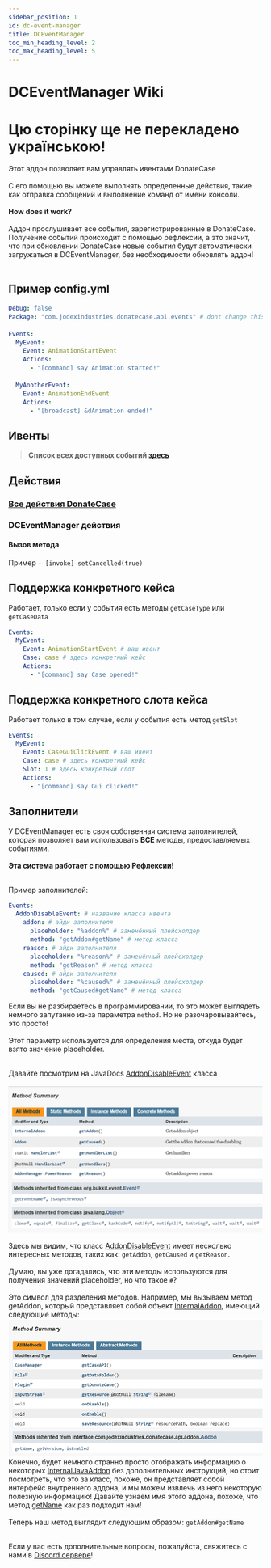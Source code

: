 ```yaml
---
sidebar_position: 1
id: dc-event-manager
title: DCEventManager
toc_min_heading_level: 2
toc_max_heading_level: 5
---
```


# DCEventManager Wiki
# Цю сторінку ще не перекладено українською!
Этот аддон позволяет вам управлять ивентами DonateCase<br></br>
С его помощью вы можете выполнять определенные действия, такие как отправка сообщений и выполнение команд от имени консоли. <br></br>
**How does it work?**<br></br>
Аддон прослушивает все события, зарегистрированные в DonateCase.
Получение событий происходит с помощью рефлексии, а это значит, что при обновлении DonateCase новые события будут автоматически загружаться в DCEventManager, без необходимости обновлять аддон! <br></br>

## Пример config.yml
```yml
Debug: false
Package: "com.jodexindustries.donatecase.api.events" # dont change this

Events:
  MyEvent:
    Event: AnimationStartEvent
    Actions:
      - "[command] say Animation started!"

  MyAnotherEvent:
    Event: AnimationEndEvent
    Actions:
      - "[broadcast] &dAnimation ended!"
```

## Ивенты
> **Список всех доступных событий [здесь](https://repo.jodexindustries.xyz/javadoc/releases/com/jodexindustries/donatecase/DonateCaseAPI/2.2.5.7/raw/com/jodexindustries/donatecase/api/events/package-summary.html)**

## Действия
### [Все действия DonateCase](../items-settings#дії)
### DCEventManager действия
#### Вызов метода
Пример
`- [invoke] setCancelled(true)`

## Поддержка конкретного кейса
Работает, только если у события есть методы `getCaseType` или `getCaseData`
```yaml
Events:
  MyEvent:
    Event: AnimationStartEvent # ваш ивент
    Case: case # здесь конкретный кейс
    Actions:
      - "[command] say Case opened!"
```

## Поддержка конкретного слота кейса
Работает только в том случае, если у события есть метод `getSlot`
```yaml
Events:
  MyEvent:
    Event: CaseGuiClickEvent # ваш ивент
    Case: case # здесь конкретный кейс
    Slot: 1 # здесь конкретный слот
    Actions:
      - "[command] say Gui clicked!"
```

## Заполнители
У DCEventManager есть своя собственная система заполнителей, которая позволяет вам использовать **ВСЕ** методы, предоставляемых событиями.<br></br>
**Эта система работает с помощью Рефлексии!**<br></br>

Пример заполнителей:
```yaml
Events:
  AddonDisableEvent: # название класса ивента
    addon: # айди заполнителя
      placeholder: "%addon%" # заменённый плейсхолдер
      method: "getAddon#getName" # метод класса
    reason: # айди заполнителя
      placeholder: "%reason%" # заменённый плейсхолдер
      method: "getReason" # метод класса
    caused: # айди заполнителя
      placeholder: "%caused%" # заменённый плейсхолдер
      method: "getCaused#getName" # метод класса
```

Если вы не разбираетесь в программировании, то это может выглядеть немного запутанно из-за параметра `method`.
Но не разочаровывайтесь, это просто! <br></br>
Этот параметр используется для определения места, откуда будет взято значение placeholder. <br></br>

Давайте посмотрим на JavaDocs [AddonDisableEvent](https://repo.jodexindustries.xyz/javadoc/releases/com/jodexindustries/donatecase/DonateCaseAPI/2.2.5.7/raw/com/jodexindustries/donatecase/api/events/AddonDisableEvent.html#method-summary) класса<br></br>
![jd.png](../../assets/jd.png)

Здесь мы видим, что класс [AddonDisableEvent](https://repo.jodexindustries.xyz/javadoc/releases/com/jodexindustries/donatecase/DonateCaseAPI/2.2.5.7/raw/com/jodexindustries/donatecase/api/addon/internal/InternalAddon.html#method-summary) имеет несколько интересных методов, таких как: `getAddon`, `getCaused` и `getReason`. <br></br>
Думаю, вы уже догадались, что эти методы используются для получения значений placeholder, но что такое `#`? <br></br>
Это символ для разделения методов. Например, мы вызываем метод getAddon, который представляет собой объект [InternalAddon](https://repo.jodexindustries.xyz/javadoc/releases/com/jodexindustries/donatecase/DonateCaseAPI/2.2.5.7/raw/com/jodexindustries/donatecase/api/addon/internal/InternalAddon.html#method-summary), имеющий следующие методы:
![addon.png](../../assets/addon.png)
Конечно, будет немного странно просто отображать информацию о некоторых [InternalJavaAddon](https://repo.jodexindustries.xyz/javadoc/releases/com/jodexindustries/donatecase/DonateCaseAPI/2.2.5.7/raw/com/jodexindustries/donatecase/api/addon/internal/InternalAddon.html#method-summary) без дополнительных инструкций, но стоит посмотреть, что это за класс, похоже, он представляет собой интерфейс внутреннего аддона, и мы можем извлечь из него некоторую полезную информацию! Давайте узнаем имя этого аддона, похоже, что метод [getName](https://repo.jodexindustries.xyz/javadoc/releases/com/jodexindustries/donatecase/DonateCaseAPI/2.2.5.7/raw/com/jodexindustries/donatecase/api/addon/Addon.html#getName()) как раз подходит нам! <br></br>
Теперь наш метод выглядит следующим образом: `getAddon#getName`<br></br>

Если у вас есть дополнительные вопросы, пожалуйста, свяжитесь с нами в [Discord сервере](https://discord.gg/2syNtcKcgR)!